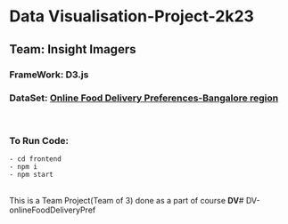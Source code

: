# Data Visualisation-Project-2k23
## Team: Insight Imagers

### FrameWork: D3.js
### DataSet: [Online Food Delivery Preferences-Bangalore region](https://www.kaggle.com/datasets/benroshan/online-food-delivery-preferencesbangalore-region "Online Food Delivery Preferences-Bangalore region")

</br>

### To Run Code:
```
- cd frontend
- npm i
- npm start
```
</br>
This is a Team Project(Team of 3) done as a part of course <b>DV</b># DV-onlineFoodDeliveryPref
